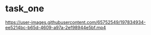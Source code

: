# task_one

https://user-images.githubusercontent.com/65752549/197834934-ee5214bc-b65d-4609-a97a-2ef98944e5bf.mp4
